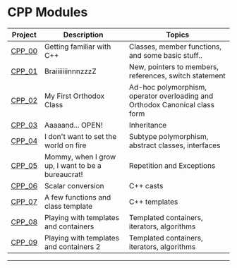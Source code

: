 # CPP Modules

| Project | Description | Topics |
|---------|-------------|--------|
| [CPP_00](https://github.com/ghostbhd/cpp/tree/master/module00) | Getting familiar with C++       | Classes, member functions, and some basic stuff.. |
| [CPP_01](https://github.com/ghostbhd/cpp/tree/master/module01) | BraiiiiiiinnnzzzZ | New, pointers to members, references, switch statement	 |
| [CPP_02](https://github.com/ghostbhd/cpp/tree/master/module02) | My First Orthodox Class      | Ad-hoc polymorphism, operator overloading and Orthodox Canonical class form |
| [CPP_03](https://github.com/ghostbhd/cpp/tree/master/module03) | Aaaaand... OPEN!      | Inheritance |
| [CPP_04](https://github.com/ghostbhd/cpp/tree/master/module04) | I don't want to set the world on fire       | Subtype polymorphism, abstract classes, interfaces |
| [CPP_05](https://github.com/ghostbhd/cpp/tree/master/module05) | Mommy, when I grow up, I want to be a bureaucrat!       | Repetition and Exceptions |
| [CPP_06](https://github.com/ghostbhd/cpp/tree/master/module06) | Scalar conversion       | C++ casts  |
| [CPP_07](https://github.com/ghostbhd/cpp/tree/master/module07) | A few functions and class template       | C++ templates   |
| [CPP_08](https://github.com/ghostbhd/cpp/tree/master/module08) | Playing with templates and containers      | Templated containers, iterators, algorithms    |
| [CPP_09](https://github.com/ghostbhd/cpp/tree/master/module09) | Playing with templates and containers  2     | Templated containers, iterators, algorithms    |

---
